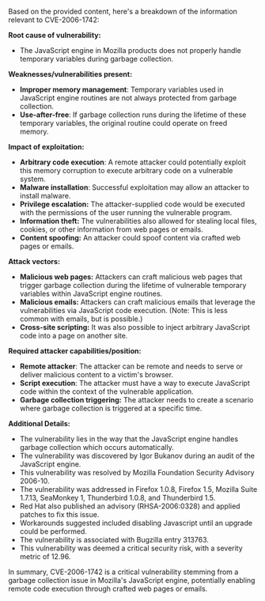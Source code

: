 Based on the provided content, here's a breakdown of the information relevant to CVE-2006-1742:

**Root cause of vulnerability:**

*   The JavaScript engine in Mozilla products does not properly handle temporary variables during garbage collection.

**Weaknesses/vulnerabilities present:**

*   **Improper memory management**: Temporary variables used in JavaScript engine routines are not always protected from garbage collection.
*   **Use-after-free**: If garbage collection runs during the lifetime of these temporary variables, the original routine could operate on freed memory.

**Impact of exploitation:**

*   **Arbitrary code execution**: A remote attacker could potentially exploit this memory corruption to execute arbitrary code on a vulnerable system.
*   **Malware installation**: Successful exploitation may allow an attacker to install malware.
*   **Privilege escalation:** The attacker-supplied code would be executed with the permissions of the user running the vulnerable program.
*   **Information theft:** The vulnerabilities also allowed for stealing local files, cookies, or other information from web pages or emails.
*   **Content spoofing:** An attacker could spoof content via crafted web pages or emails.

**Attack vectors:**

*   **Malicious web pages:** Attackers can craft malicious web pages that trigger garbage collection during the lifetime of vulnerable temporary variables within JavaScript engine routines.
*   **Malicious emails:** Attackers can craft malicious emails that leverage the vulnerabilities via JavaScript code execution. (Note: This is less common with emails, but is possible.)
*   **Cross-site scripting:** It was also possible to inject arbitrary JavaScript code into a page on another site.

**Required attacker capabilities/position:**

*   **Remote attacker**: The attacker can be remote and needs to serve or deliver malicious content to a victim's browser.
*   **Script execution**: The attacker must have a way to execute JavaScript code within the context of the vulnerable application.
*   **Garbage collection triggering:** The attacker needs to create a scenario where garbage collection is triggered at a specific time.

**Additional Details:**

*   The vulnerability lies in the way that the JavaScript engine handles garbage collection which occurs automatically.
*   The vulnerability was discovered by Igor Bukanov during an audit of the JavaScript engine.
*   This vulnerability was resolved by Mozilla Foundation Security Advisory 2006-10.
*   The vulnerability was addressed in Firefox 1.0.8, Firefox 1.5, Mozilla Suite 1.7.13, SeaMonkey 1, Thunderbird 1.0.8, and Thunderbird 1.5.
*   Red Hat also published an advisory (RHSA-2006:0328) and applied patches to fix this issue.
*   Workarounds suggested included disabling Javascript until an upgrade could be performed.
*   The vulnerability is associated with Bugzilla entry 313763.
*   This vulnerability was deemed a critical security risk, with a severity metric of 12.96.

In summary, CVE-2006-1742 is a critical vulnerability stemming from a garbage collection issue in Mozilla's JavaScript engine, potentially enabling remote code execution through crafted web pages or emails.